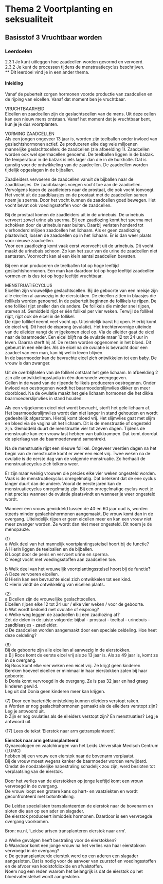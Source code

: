 # Thema 2 Voortplanting en seksualiteit

## Basisstof 3 Vruchtbaar worden

### Leerdoelen

2.3.1 Je kunt uitleggen hoe zaadcellen worden gevormd en vervoerd.  
2.3.2 Je kunt de processen tijdens de menstruatiecyclus beschrijven.  
** Dit leerdoel vind je in een ander thema.  

#### Inleiding

Vanaf de puberteit zorgen hormonen voorde productie van zaadcellen en de rijping van eicellen. Vanaf dat moment ben je vruchtbaar.

VRUCHTBAARHEID  
Eicellen en zaadcellen zijn de geslachtscellen van de mens. Uit deze cellen kan een nieuw mens ontstaan. Vanaf het moment dat je vruchtbaar bent, kun je je dus voortplanten.

VORMING ZAADCELLEN  
Als een jongen ongeveer 13 jaar is, worden zijn teelballen onder invloed van geslachtshormonen actief. Ze produceren elke dag vele miljoenen mannelijke geslachtscellen: de zaadcellen (zie afbeelding 1). Zaadcellen worden ook wel spermacellen genoemd. De teelballen liggen in de balzak. De temperatuur in de balzak is iets lager dan die in de buikholte. Dat is gunstig voor de ontwikkeling van de zaadcellen. De zaadcellen worden tijdelijk opgeslagen in de bijballen.

Zaadleiders vervoeren de zaadcellen vanuit de bijballen naar de zaadblaasjes. De zaadblaasjes voegen vocht toe aan de zaadcellen. Vervolgens lopen de zaadleiders naar de prostaat, die ook vocht toevoegt. Het vocht uit de zaadblaasjes en de prostaat met de zaadcellen samen noem je sperma. Door het vocht kunnen de zaadcellen goed bewegen. Het vocht bevat ook voedingsstoffen voor de zaadcellen.

Bij de prostaat komen de zaadleiders uit in de urinebuis. De urinebuis vervoert zowel urine als sperma. Bij een zaadlozing komt het sperma met schokken door de urinebuis naar buiten. Daarbij verlaten honderd tot vierhonderd miljoen zaadcellen het lichaam. Als er geen zaadlozing plaatsvindt, lossen de zaadcellen op in het lichaam. Er is dan weer plaats voor nieuwe zaadcellen.  
Voor een zaadlozing komt vaak eerst voorvocht uit de urinebuis. Dit vocht maakt de urinebuis schoon. Zo kan het zuur van de urine de zaadcellen niet aantasten. Voorvocht kan al een klein aantal zaadcellen bevatten.

Bij een man produceren de teelballen tot op hoge leeftijd geslachtshormonen. Een man kan daardoor tot op hoge leeftijd zaadcellen vormen en is dus tot op hoge leeftijd vruchtbaar.

MENSTRUATIECYCLUS  
Eicellen zijn vrouwelijke geslachtscellen. Bij de geboorte van een meisje zijn alle eicellen al aanwezig in de eierstokken. De eicellen zitten in blaasjes die follikels worden genoemd. In de puberteit beginnen de follikels te rijpen. De ene follikel rijpt sneller dan de andere. De follikels die minder snel rijpen, sterven af. Gemiddeld rijpt er één follikel per vier weken. Terwijl de follikel rijpt, rijpt ook de eicel in de follikel.  
De rijpe follikel neemt veel vocht op. Uiteindelijk barst hij open. Hierbij komt de eicel vrij. Dit heet de eisprong (ovulatie). Het trechtervormige uiteinde van de eileider vangt de vrijgekomen eicel op. Via de eileider gaat de eicel naar de baarmoeder. Een eicel blijft na de ovulatie maar 12 tot 24 uur in leven. Daarna sterft hij af. De resten worden opgenomen in het bloed. Dit gebeurt in een eileider. Als de eicel na de ovulatie is bevrucht door een zaadcel van een man, kan hij wel in leven blijven.  
In de baarmoeder kan de bevruchte eicel zich ontwikkelen tot een baby. De vrouw is dan zwanger.

Uit de overblijfselen van de follikel ontstaat het gele lichaam. In afbeelding 2 zijn alle ontwikkelingsstadia in één doorsnede weergegeven.  
Cellen in de wand van de rijpende follikels produceren oestrogenen. Onder invloed van oestrogenen wordt het baarmoederslijmvlies dikker en meer doorbloed. Na de ovulatie maakt het gele lichaam hormonen die het dikke baarmoederslijmvlies in stand houden.

Als een vrijgekomen eicel niet wordt bevrucht, sterft het gele lichaam af. Het baarmoederslijmvlies wordt dan niet langer in stand gehouden en wordt gedeeltelijk afgestoten. Hierbij komt bloed vrij. Het slijmvlies gaat met slijm en bloed via de vagina uit het lichaam. Dit is de menstruatie of ongesteld zijn. Gemiddeld duurt de menstruatie vier tot zeven dagen. Tijdens de menstruatie kan een vrouw last hebben van buikkrampen. Dat komt doordat de spierlaag van de baarmoederwand samentrekt.

Na de menstruatie rijpt een nieuwe follikel. Ongeveer veertien dagen na het begin van de menstruatie komt er weer een eicel vrij. Twee weken na de ovulatie is de eerste dag van de volgende menstruatie. Zo herhaalt de menstruatiecyclus zich telkens weer.  

Er zijn maar weinig vrouwen die precies elke vier weken ongesteld worden. Vaak is de menstruatiecyclus onregelmatig. Dat betekent dat de ene cyclus langer duurt dan de andere. Vooral de eerste jaren kan de menstruatiecyclus onregelmatig zijn. Bij een onregelmatige cyclus weet je niet precies wanneer de ovulatie plaatsvindt en wanneer je weer ongesteld wordt.

Wanneer een vrouw gemiddeld tussen de 40 en 60 jaar oud is, worden steeds minder geslachtshormonen aangemaakt. De vrouw komt dan in de overgang. Uiteindelijk rijpen er geen eicellen meer en kan een vrouw niet meer zwanger worden. Ze wordt dan niet meer ongesteld. Dit noem je de menopauze.

(1)  
a Welk deel van het mannelijk voortplantingsstelsel hoort bij de functie?  
A Hierin liggen de teelballen en de bijballen.  
B Loopt door de penis en vervoert urine en sperma.  
C Voegt vocht met voedingsstoffen aan zaadcellen toe.  
  
b Welk deel van het vrouwelijk voortplantingsstelsel hoort bij de functie?  
A Deze vervoeren eicellen.  
B Hierin kan een bevruchte eicel zich ontwikkelen tot een kind.  
C Hierin vindt de ontwikkeling van eicellen plaats.  

(2)  
a Eicellen zijn de vrouwelijke geslachtscellen.  
Eicellen rijpen elke 12 tot 24 uur / elke vier weken / voor de geboorte.  
b Wat wordt bedoeld met ovulatie of eisprong?  
c Welke weg leggen de zaadcellen bij een zaadlozing af?  
Zet de delen in de juiste volgorde: bijbal - prostaat - teelbal - urinebuis - zaadblaasjes - zaadleider.  
d De zaadcellen worden aangemaakt door een speciale celdeling.   Hoe heet deze celdeling?  

(6)   
Bij de geboorte zijn alle eicellen al aanwezig in de eierstokken.  
a Bij Roos komt de eerste eicel vrij als ze 13 jaar is. Als ze 49 jaar is, komt ze in de overgang.  
Bij Roos komt elke vier weken een eicel vrij. Ze krijgt geen kinderen.  
Bereken hoeveel eicellen er minimaal in haar eierstokken zaten bij haar geboorte.  
b Donia komt vervroegd in de overgang. Ze is pas 32 jaar en had graag kinderen gewild.  
Leg uit dat Donia geen kinderen meer kan krijgen.  

(7) Door een bacteriële ontsteking kunnen eileiders verstopt raken.  
a Worden er nog geslachtshormonen gemaakt als de eileiders verstopt zijn? Leg je antwoord uit.  
b Zijn er nog ovulaties als de eileiders verstopt zijn? En menstruaties? Leg je antwoord uit.  

(17) Lees de tekst ‘Eierstok naar arm getransplanteerd’.  

**Eierstok naar arm getransplanteerd**  
Gynaecologen en vaatchirurgen van het Leids Universitair Medisch Centrum (LUMC)  
hebben bij een vrouw een eierstok naar de bovenarm verplaatst.  
Bij de vrouw moest wegens kanker de baarmoeder worden verwijderd.  
Omdat de noodzakelijke nabestraling schadelijk zou zijn, werd besloten tot verplaatsing van de eierstok.  

Door het verlies van de eierstokken op jonge leeftijd komt een vrouw vervroegd in de overgang.  
De vrouw loopt een grotere kans op hart- en vaatziekten en wordt geconfronteerd met botontkalking.  

De Leidse specialisten transplanteerden de eierstok naar de bovenarm en sloten die aan op een ader en slagader.  
De eierstok produceert inmiddels hormonen. Daardoor is een vervroegde overgang voorkomen.  

Bron: nu.nl, ‘Leidse artsen transplanteren eierstok naar arm’.

a Welke gevolgen heeft bestraling voor de eierstokken?  
b Waardoor komt een jonge vrouw na het verlies van haar eierstokken vervroegd in de overgang?  
c De getransplanteerde eierstok werd op een aderen een slagader aangesloten. Dat is nodig voor de aanvoer van zuurstof en voedingsstoffen en de afvoer van koolstofdioxide en afvalstoffen.  
Noem nog een reden waarom het belangrijk is dat de eierstok op het bloedvatenstelsel wordt aangesloten.
